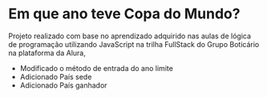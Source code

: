 # Em que ano teve Copa do Mundo?

Projeto realizado com base no aprendizado adquirido nas aulas de lógica de programação utilizando JavaScript na trilha FullStack do Grupo Boticário na plataforma da Alura, 

- Modificado o método de entrada do ano limite
- Adicionado País sede 
- Adicionado País ganhador